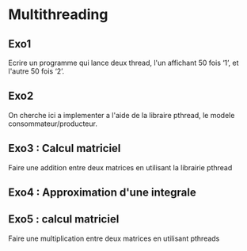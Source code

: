 Multithreading
==============

Exo1
-----
Ecrire un programme qui lance deux thread, l'un affichant 50 fois ‘1’, et l'autre 50 fois ‘2’.

Exo2 
----
On cherche ici a implementer  a l'aide de la libraire pthread, le modele consommateur/producteur.

Exo3 : Calcul matriciel
------------------------
Faire une addition entre deux matrices en utilisant la librairie pthread

Exo4 : Approximation d'une integrale
---


Exo5 : calcul matriciel
----
Faire une multiplication entre deux matrices en utilisant pthreads

